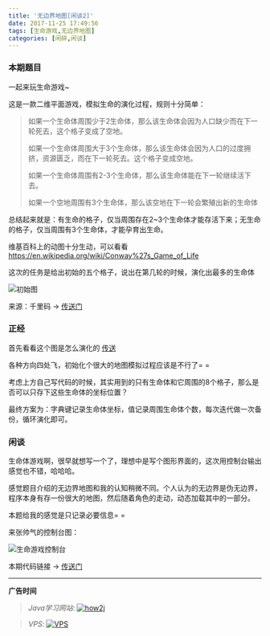 ```yaml
---
title: '无边界地图[闲谈2]'
date: 2017-11-25 17:49:56
tags: [生命游戏,无边界地图]
categories: [闲碎,闲谈]
---
```


### 本期题目

一起来玩生命游戏~

这是一款二维平面游戏，模拟生命的演化过程，规则十分简单：

<!--more-->

> 如果一个生命体周围少于2生命体，那么该生命体会因为人口缺少而在下一轮死去，这个格子变成了空地。
>
> 如果一个生命体周围大于3个生命体，那么该生命体会因为人口的过度拥挤，资源匮乏，而在下一轮死去。这个格子变成空地。
>
> 如果一个生命体周围有2-3个生命体，那么该生命体能在下一轮继续活下去。
>
> 如果一个空地周围有3个生命体，那么该空地在下一轮会繁殖出新的生命体

总结起来就是：有生命的格子，仅当周围存在2~3个生命体才能存活下来；无生命的格子，仅当周围有3个生命体，才能孕育出生命。

维基百科上的动图十分生动，可以看看 https://en.wikipedia.org/wiki/Conway%27s_Game_of_Life

这次的任务是给出初始的五个格子，说出在第几轮的时候，演化出最多的生命体

![初始图](http://121.201.63.168/uploads/145017871936742.png)

来源：千里码 → [传送门](http://www.qlcoder.com/task/75d8)

### 正经

首先看看这个图是怎么演化的 [传送](https://github.com/GooZy/Codes/blob/master/qlcoder/%E7%94%9F%E5%91%BD%E6%B8%B8%E6%88%8F%E6%BC%94%E5%8C%96.py)

各种方向四处飞，初始化个很大的地图模拟过程应该是不行了= =

考虑上方自己写代码的时候，其实用到的只有生命体和它周围的8个格子，那么是否可以只存下这些生命体的坐标位置？

最终方案为：字典键记录生命体坐标，值记录周围生命体个数，每次迭代做一次备份，循环演化即可。

### 闲谈

生命体游戏啊，很早就想写一个了，理想中是写个图形界面的，这次用控制台输出感觉也不错，哈哈哈。

感觉题目介绍的无边界地图和我的认知稍微不同。个人认为的无边界是伪无边界，程序本身有存一份很大的地图，然后随着角色的走动，动态加载其中的一部分。

本题给我的感觉是只记录必要信息= =

来张帅气的控制台图：

![生命游戏控制台](http://7xsy54.com1.z0.glb.clouddn.com/%E6%97%A0%E8%BE%B9%E7%95%8C%E5%9C%B0%E5%9B%BE.png)

本期代码链接 → [传送门](https://github.com/GooZy/Codes/blob/master/qlcoder/%E6%97%A0%E8%BE%B9%E7%95%8C%E5%9C%B0%E5%9B%BE.py)


---

**广告时间**

> *Java学习网站*: <a href="http://how2j.cn?p=23251" target="_blank">![how2j](https://github.com/GooZy/GooZy.github.io/blob/hexo/source/images/how2j.png?raw=true)</a>

> *VPS*: <a href="https://www.vultr.com/?ref=7255071" target="_blank">![VPS](https://www.vultr.com/media/banner_2.png)</a>

